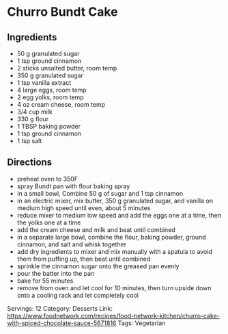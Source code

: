 # Churro Bundt Cake
## Ingredients
- 50 g granulated sugar
- 1 tsp ground cinnamon
- 2 sticks unsalted butter, room temp
- 350 g granulated sugar
- 1 tsp vanilla extract
- 4 large eggs, room temp
- 2 egg yolks, room temp
- 4 oz cream cheese, room temp
- 3/4 cup milk
- 330 g flour
- 1 TBSP baking powder
- 1 tsp ground cinnamon
- 1 tsp salt
## Directions
- preheat oven to 350F
- spray Bundt pan with flour baking spray
- in a small bowl, Combine 50 g of sugar and 1 tsp cinnamon
- in an electric mixer, mix butter, 350 g granulated sugar, and vanilla on medium high speed until even, about 5 minutes
- reduce mixer to medium low speed and add the eggs one at a time, then the yolks one at a time
- add the cream cheese and milk and beat until combined
- in a separate large bowl, combine the flour, baking powder, ground cinnamon, and salt and whisk together
- add dry ingredients to mixer and mix manually with a spatula to avoid them from puffing up, then beat until combined
- sprinkle the cinnamon sugar onto the greased pan evenly
- pour the batter into the pan
- bake for 55 minutes
- remove from oven and let cool for 10 minutes, then turn upside down onto a cooling rack and let completely cool

Servings: 12
Category: Desserts
Link: https://www.foodnetwork.com/recipes/food-network-kitchen/churro-cake-with-spiced-chocolate-sauce-5671816
Tags: Vegetarian
